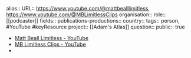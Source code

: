alias::
URL:: https://www.youtube.com/@mattbealllimitless, https://www.youtube.com/@MBLimitlessClips
organisation::
role:: [[podcaster]] 
fields::
publications-productions:: 
country::
tags:: person, #YouTube #keyResource 
project:: [[Adam's Atlas]] 
question::
public:: true

- [Matt Beall Limitless - YouTube](https://www.youtube.com/@mattbealllimitless)
- [MB Limitless Clips - YouTube](https://www.youtube.com/@MBLimitlessClips)
-